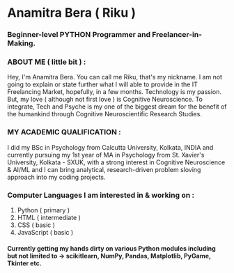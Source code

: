 # Anamitra Bera ( Riku )
### Beginner-level PYTHON Programmer and Freelancer-in-Making.
### ABOUT ME ( little bit ) :

Hey, I'm Anamitra Bera. You can call me Riku, that's my nickname. I am not going to explain or state further what I will able to provide in the IT Freelancing Market, hopefully, in a few months.
Technology is my passion. But, my love ( although not first love ) is Cognitive Neuroscience. To integrate, Tech and Psyche is my one of the biggest dream for the benefit of the humankind through Cognitive Neuroscientific Research Studies.

### MY ACADEMIC QUALIFICATION :

I did my BSc in Psychology from Calcutta University, Kolkata, INDIA and currently pursuing my 1st year of MA in Psychology from St. Xavier's University, Kolkata - SXUK, with a strong interest in Cognitive Neuroscience & AI/ML and I can bring analytical, research-driven problem sloving approach into my coding projects.

### Computer Languages I am interested in & working on : 

1. Python ( primary )
2. HTML ( intermediate )
3. CSS ( basic )
4. JavaScript ( basic )

#### Currently getting my hands dirty on various Python modules including but not limited to -> scikitlearn, NumPy, Pandas, Matplotlib, PyGame, Tkinter etc.
